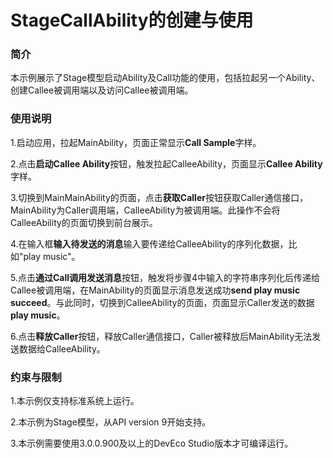 # StageCallAbility的创建与使用

### 简介

本示例展示了Stage模型启动Ability及Call功能的使用，包括拉起另一个Ability、创建Callee被调用端以及访问Callee被调用端。

### 使用说明

1.启动应用，拉起MainAbility，页面正常显示**Call Sample**字样。

2.点击**启动Callee Ability**按钮，触发拉起CalleeAbility，页面显示**Callee Ability**字样。

3.切换到MainMainAbility的页面，点击**获取Caller**按钮获取Caller通信接口，MainAbility为Caller调用端，CalleeAbility为被调用端。此操作不会将CalleeAbility的页面切换到前台展示。

4.在输入框**输入待发送的消息**输入要传递给CalleeAbility的序列化数据，比如"play music"。

5.点击**通过Call调用发送消息**按钮，触发将步骤4中输入的字符串序列化后传递给Callee被调用端，在MainAbility的页面显示消息发送成功**send play music succeed**。与此同时，切换到CalleeAbility的页面，页面显示Caller发送的数据**play music**。

6.点击**释放Caller**按钮，释放Caller通信接口，Caller被释放后MainAbility无法发送数据给CalleeAbility。

### 约束与限制

1.本示例仅支持标准系统上运行。

2.本示例为Stage模型，从API version 9开始支持。

3.本示例需要使用3.0.0.900及以上的DevEco Studio版本才可编译运行。